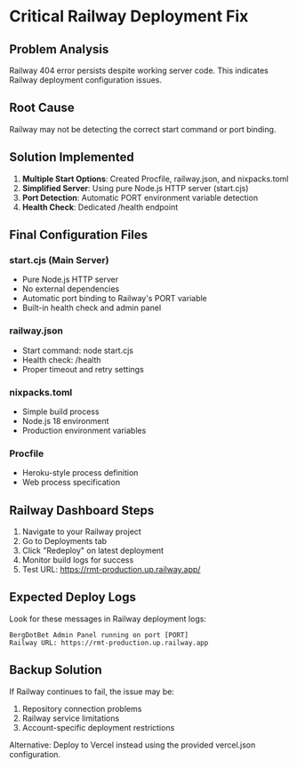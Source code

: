 # Critical Railway Deployment Fix

## Problem Analysis
Railway 404 error persists despite working server code. This indicates Railway deployment configuration issues.

## Root Cause
Railway may not be detecting the correct start command or port binding.

## Solution Implemented
1. **Multiple Start Options**: Created Procfile, railway.json, and nixpacks.toml
2. **Simplified Server**: Using pure Node.js HTTP server (start.cjs)
3. **Port Detection**: Automatic PORT environment variable detection
4. **Health Check**: Dedicated /health endpoint

## Final Configuration Files

### start.cjs (Main Server)
- Pure Node.js HTTP server
- No external dependencies
- Automatic port binding to Railway's PORT variable
- Built-in health check and admin panel

### railway.json
- Start command: node start.cjs
- Health check: /health
- Proper timeout and retry settings

### nixpacks.toml
- Simple build process
- Node.js 18 environment
- Production environment variables

### Procfile
- Heroku-style process definition
- Web process specification

## Railway Dashboard Steps
1. Navigate to your Railway project
2. Go to Deployments tab
3. Click "Redeploy" on latest deployment
4. Monitor build logs for success
5. Test URL: https://rmt-production.up.railway.app/

## Expected Deploy Logs
Look for these messages in Railway deployment logs:
```
BergDotBet Admin Panel running on port [PORT]
Railway URL: https://rmt-production.up.railway.app
```

## Backup Solution
If Railway continues to fail, the issue may be:
1. Repository connection problems
2. Railway service limitations
3. Account-specific deployment restrictions

Alternative: Deploy to Vercel instead using the provided vercel.json configuration.